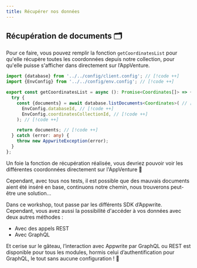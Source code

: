 ```yaml
---
title: Récupérer nos données
---
```


<Documentation link="https://appwrite.io/docs/products/databases/quick-start#list-documents"></Documentation>

<Hero
title="Récupérons nos données ! 📑"
image="/assets/workshop/database/get.jpg"
description="Nous avons réussi à insérer de nouvelles données dans cette grande forêt qu’est la base de donnée,
maintenant, il ne nous reste plus qu’à les récolter pour pouvoir les afficher ! Car bon... des données en base, c'est
bien, des données en base affichées sur notre interface, c'est encore mieux !"
/>

## Récupération de documents 🗂️

Pour ce faire, vous pouvez remplir la fonction `getCoordinatesList` pour qu'elle récupère toutes les coordonnées depuis
notre collection, pour qu'elle puisse s'afficher dans directement sur l’AppVenture.

<Solution>

```ts
import {database} from '../../config/client.config'; // [!code ++]
import {EnvConfig} from '../../config/env.config'; // [!code ++]

export const getCoordinatesList = async (): Promise<Coordinates[]> => {
  try {
    const {documents} = await database.listDocuments<Coordinates>( // [!code ++]
      EnvConfig.databaseId, // [!code ++]
      EnvConfig.coordinatesCollectionId, // [!code ++]
    ); // [!code ++]

    return documents; // [!code ++]
  } catch (error: any) {
    throw new AppwriteException(error);
  }
};
```

</Solution>

Un foie la fonction de récupération réalisée, vous devriez pouvoir voir les différentes coordonnées directement sur
l'AppVenture 🎉

Cependant, avec tous nos tests, il est possible que des mauvais documents aient été inséré en base, continuons notre
chemin, nous trouverons peut-être une solution...

<InfoBonus title="Différentes solution de récupération">

Dans ce workshop, tout passe par les différents SDK d’Appwrite.
Cependant, vous avez aussi la possibilité d'accéder à vos données avec deux autres méthodes :

- Avec des appels REST
- Avec GraphQL

Et cerise sur le gâteau, l’interaction avec Appwrite par GraphQL ou REST est disponible pour tous les modules, hormis
celui d’authentification pour GraphQL, le tout sans aucune configuration ! 🤩

</InfoBonus>
